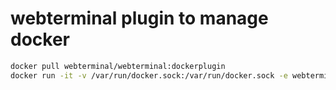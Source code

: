 # webterminal plugin to manage docker
```sh
docker pull webterminal/webterminal:dockerplugin
docker run -it -v /var/run/docker.sock:/var/run/docker.sock -e webterminalserver=127.0.0.1 webterminal/webterminal:dockerplugin
```